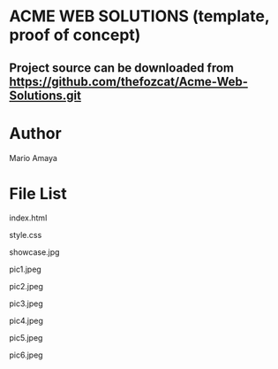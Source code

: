 ACME WEB SOLUTIONS (template, proof of concept)
===

Project source can be downloaded from https://github.com/thefozcat/Acme-Web-Solutions.git
---

Author
===
Mario Amaya


File List
===
index.html

style.css

showcase.jpg

pic1.jpeg

pic2.jpeg

pic3.jpeg

pic4.jpeg

pic5.jpeg

pic6.jpeg
